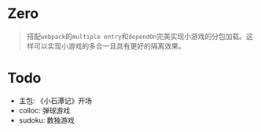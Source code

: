 # Zero
> 搭配`webpack`的`multiple entry`和`dependOn`完美实现小游戏的分包加载。这样可以实现小游戏的多合一且具有更好的隔离效果。

# Todo
- 主包: 《小石潭记》开场
- colloc: 弹球游戏
- sudoku: 数独游戏
